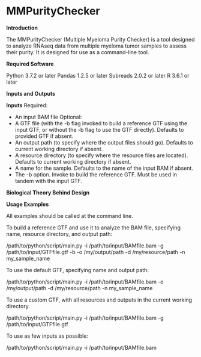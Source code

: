 # MMPurityChecker

**Introduction**

The MMPurityChecker (Multiple Myeloma Purity Checker) is a tool designed to analyze RNAseq data from multiple myeloma tumor samples to assess their purity. It is designed for use as a command-line tool.

**Required Software**

Python 3.7.2 or later
Pandas 1.2.5 or later
Subreads 2.0.2 or later
R 3.6.1 or later

**Inputs and Outputs**

  **Inputs**
  Required:
  - An input BAM file
  Optional:
  - A GTF file (with the -b flag invoked to build a reference GTF using the input GTF, or without the -b flag to use the GTF directly). Defaults to provided GTF if absent.
  - An output path (to specify where the output files should go). Defaults to current working directory if absent.
  - A resource directory (to specify where the resource files are located). Defaults to current working directory if absent.
  - A name for the sample. Defaults to the name of the input BAM if absent.
  - The -b option. Invoke to build the reference GTF. Must be used in tandem with the input GTF.

**Biological Theory Behind Design**

**Usage Examples**

All examples should be called at the command line.

To build a reference GTF and use it to analyze the BAM file, specifying name, resource directory, and output path:

/path/to/python/script/main.py -i /path/to/input/BAMfile.bam -g /path/to/input/GTFfile.gtf -b -o /my/output/path -d /my/resource/path -n my_sample_name

To use the default GTF, specifying name and output path:

/path/to/python/script/main.py -i /path/to/input/BAMfile.bam -o /my/output/path -d /my/resource/path -n my_sample_name

To use a custom GTF, with all resources and outputs in the current working directory.

/path/to/python/script/main.py -i /path/to/input/BAMfile.bam -g /path/to/input/GTFfile.gtf

To use as few inputs as possible:

/path/to/python/script/main.py -i /path/to/input/BAMfile.bam




